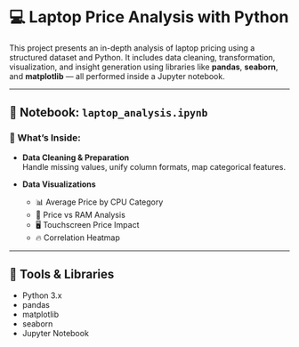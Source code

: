 # 💻 Laptop Price Analysis with Python

This project presents an in-depth analysis of laptop pricing using a structured dataset and Python. It includes data cleaning, transformation, visualization, and insight generation using libraries like **pandas**, **seaborn**, and **matplotlib** — all performed inside a Jupyter notebook.

---

## 📘 Notebook: `laptop_analysis.ipynb`

### 🧾 What’s Inside:
- **Data Cleaning & Preparation**  
  Handle missing values, unify column formats, map categorical features.

- **Data Visualizations**
  - 📊 Average Price by CPU Category
  - 🧠 Price vs RAM Analysis
  - 🖥️ Touchscreen Price Impact
  - 🔥 Correlation Heatmap

---

## 🧰 Tools & Libraries

- Python 3.x
- pandas
- matplotlib
- seaborn
- Jupyter Notebook
